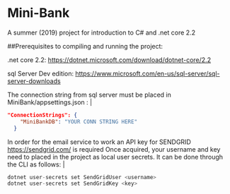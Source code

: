 # Mini-Bank
A summer (2019) project for introduction to C# and .net core 2.2

##Prerequisites to compiling and running the project:

.net core 2.2: https://dotnet.microsoft.com/download/dotnet-core/2.2

sql Server Dev edition: https://www.microsoft.com/en-us/sql-server/sql-server-downloads

The connection string from sql server must be placed in MiniBank/appsettings.json : 
|
```json
"ConnectionStrings": {
    "MiniBankDB": "YOUR CONN STRING HERE"
  }
```

  In order for the email service to work an API key for SENDGRID https://sendgrid.com/ is required
  Once acquired, your username and key need to placed in the project as local user secrets. It can be done through the CLI as follows:
  |
  ```cs
  dotnet user-secrets set SendGridUser <username>
  dotnet user-secrets set SendGridKey <key>
  ```
